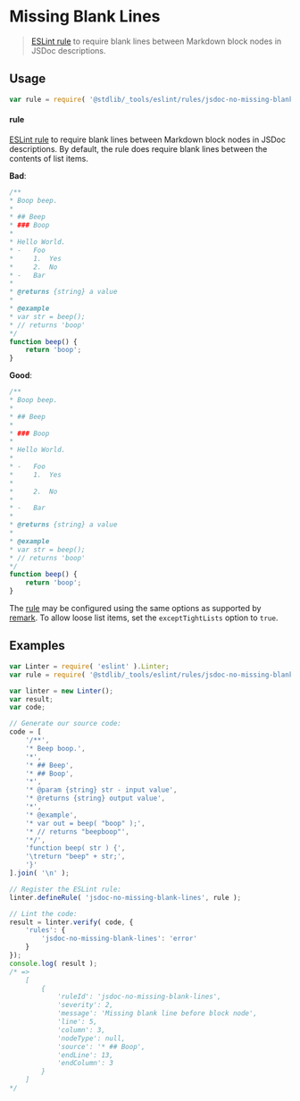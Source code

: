 <!--

@license Apache-2.0

Copyright (c) 2018 The Stdlib Authors.

Licensed under the Apache License, Version 2.0 (the "License");
you may not use this file except in compliance with the License.
You may obtain a copy of the License at

   http://www.apache.org/licenses/LICENSE-2.0

Unless required by applicable law or agreed to in writing, software
distributed under the License is distributed on an "AS IS" BASIS,
WITHOUT WARRANTIES OR CONDITIONS OF ANY KIND, either express or implied.
See the License for the specific language governing permissions and
limitations under the License.

-->

# Missing Blank Lines

> [ESLint rule][eslint-rules] to require blank lines between Markdown block nodes in JSDoc descriptions.

<section class="intro">

</section>

<!-- /.intro -->

<section class="usage">

## Usage

```javascript
var rule = require( '@stdlib/_tools/eslint/rules/jsdoc-no-missing-blank-lines' );
```

#### rule

[ESLint rule][eslint-rules] to require blank lines between Markdown block nodes in JSDoc descriptions. By default, the rule does require blank lines between the contents of list items.

**Bad**:

<!-- eslint-disable stdlib/jsdoc-no-missing-blank-lines, stdlib/jsdoc-list-item-spacing, stdlib/jsdoc-markdown-remark -->

```javascript
/**
* Boop beep.
*
* ## Beep
* ### Boop
*
* Hello World.
* -   Foo
*     1.  Yes
*     2.  No
* -   Bar
*
* @returns {string} a value
*
* @example
* var str = beep();
* // returns 'boop'
*/
function beep() {
    return 'boop';
}
```

**Good**:

<!-- eslint-disable stdlib/jsdoc-list-item-spacing, stdlib/jsdoc-markdown-remark -->

```javascript
/**
* Boop beep.
*
* ## Beep
*
* ### Boop
*
* Hello World.
*
* -   Foo
*     1.  Yes
*
*     2.  No
*
* -   Bar
*
* @returns {string} a value
*
* @example
* var str = beep();
* // returns 'boop'
*/
function beep() {
    return 'boop';
}
```

The [rule][eslint-rules] may be configured using the same options as supported by [remark][remark-lint-no-missing-blank-lines]. To allow loose list items, set the `exceptTightLists` option to `true`.

</section>

<!-- /.usage -->

<section class="examples">

## Examples

<!-- eslint no-undef: "error" -->

```javascript
var Linter = require( 'eslint' ).Linter;
var rule = require( '@stdlib/_tools/eslint/rules/jsdoc-no-missing-blank-lines' );

var linter = new Linter();
var result;
var code;

// Generate our source code:
code = [
    '/**',
    '* Beep boop.',
    '*',
    '* ## Beep',
    '* ## Boop',
    '*',
    '* @param {string} str - input value',
    '* @returns {string} output value',
    '*',
    '* @example',
    '* var out = beep( "boop" );',
    '* // returns "beepboop"',
    '*/',
    'function beep( str ) {',
    '\treturn "beep" + str;',
    '}'
].join( '\n' );

// Register the ESLint rule:
linter.defineRule( 'jsdoc-no-missing-blank-lines', rule );

// Lint the code:
result = linter.verify( code, {
    'rules': {
        'jsdoc-no-missing-blank-lines': 'error'
    }
});
console.log( result );
/* =>
    [
        {
            'ruleId': 'jsdoc-no-missing-blank-lines',
            'severity': 2,
            'message': 'Missing blank line before block node',
            'line': 5,
            'column': 3,
            'nodeType': null,
            'source': '* ## Boop',
            'endLine': 13,
            'endColumn': 3
        }
    ]
*/
```

</section>

<!-- /.examples -->

<!-- Section for related `stdlib` packages. Do not manually edit this section, as it is automatically populated. -->

<section class="related">

</section>

<!-- /.related -->

<!-- Section for all links. Make sure to keep an empty line after the `section` element and another before the `/section` close. -->

<section class="links">

[eslint-rules]: https://eslint.org/docs/developer-guide/working-with-rules

[remark-lint-no-missing-blank-lines]: https://github.com/remarkjs/remark-lint/tree/19150d94f89f7a0d94d083417890236d11839641/packages/remark-lint-no-missing-blank-lines

</section>

<!-- /.links -->
